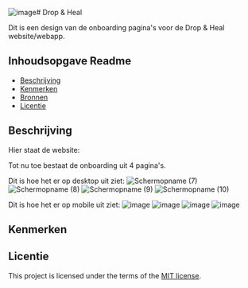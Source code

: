 ![image](https://github.com/user-attachments/assets/2c59ada7-ef76-4410-a43f-769618109cff)# Drop & Heal

Dit is een design van de onboarding pagina's voor de Drop & Heal website/webapp.



## Inhoudsopgave Readme

  * [Beschrijving](#beschrijving)
  * [Kenmerken](#kenmerken)
  * [Bronnen](#bronnen)
  * [Licentie](#licentie)

## Beschrijving

Hier staat de website:

Tot nu toe bestaat de onboarding uit 4 pagina's.

Dit is hoe het er op desktop uit ziet:
![Schermopname (7)](https://github.com/user-attachments/assets/d812afca-cf01-474d-9dcc-21f43f775f37)
![Schermopname (8)](https://github.com/user-attachments/assets/3eb01500-8576-47a4-a78f-d561a90a7e6d)
![Schermopname (9)](https://github.com/user-attachments/assets/a0e0c422-213f-47dc-8aed-e0adc65e1e40)
![Schermopname (10)](https://github.com/user-attachments/assets/7f8c9714-45e1-4cee-b9c3-1efd1b1e3642)

Dit is hoe het er op mobile uit ziet:
![image](https://github.com/user-attachments/assets/38477a3d-3ac6-4bac-a0e8-8645e0f2fcdf)
![image](https://github.com/user-attachments/assets/428b6a91-abb1-41fa-8b7a-e43d65144ab5)
![image](https://github.com/user-attachments/assets/96c7dfbc-356e-44d3-81a5-a6cc5d340ec8)
![image](https://github.com/user-attachments/assets/09b0daf0-d927-4ecd-8fa3-7bf8e9cc6955)



<!-- In de Beschrijving staat hoe je project er uit ziet, hoe het werkt en wat je er mee kan. -->
<!-- Voeg een mooie poster visual toe 📸 -->
<!-- Voeg een link toe naar Github Pages 🌐-->

## Kenmerken
<!-- Bij Kenmerken staat welke technieken zijn gebruikt en hoe. Wat is de HTML structuur? Wat zijn de belangrijkste dingen in CSS? Wat is er met Javascript gedaan en hoe? Misschien heb je een framwork of library gebruikt? -->



## Licentie

This project is licensed under the terms of the [MIT license](./LICENSE).
